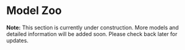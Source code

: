 # Model Zoo

**Note:** This section is currently under construction. More models and detailed information will be added soon. Please check back later for updates.